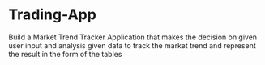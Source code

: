 # Trading-App
Build a Market Trend Tracker Application that makes the decision on given user input and analysis given data to track the market trend and represent the result in the form of the tables
